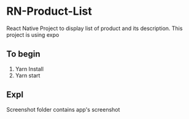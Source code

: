 # RN-Product-List
React Native Project to display list of product and its description. This project is using expo

## To begin
1. Yarn Install
2. Yarn start

## Expl
Screenshot folder contains app's screenshot

